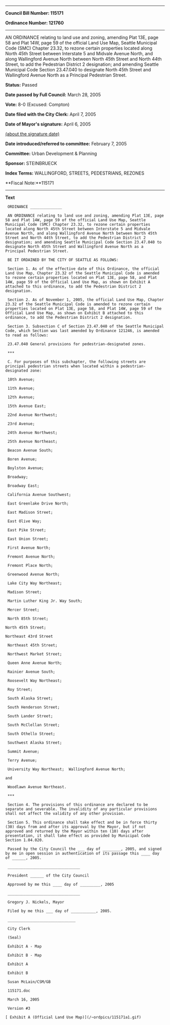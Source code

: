 

********

**Council Bill Number: 115171**
   
**Ordinance Number: 121760**
********

 AN ORDINANCE relating to land use and zoning, amending Plat 13E, page 58 and Plat 14W, page 59 of the official Land Use Map, Seattle Municipal Code (SMC) Chapter 23.32, to rezone certain properties located along North 45th Street between Interstate 5 and Midvale Avenue North, and along Wallingford Avenue North between North 45th Street and North 44th Street, to add the Pedestrian District 2 designation; and amending Seattle Municipal Code Section 23.47.040 to designate North 45th Street and Wallingford Avenue North as a Principal Pedestrian Street.

**Status:** Passed
   
**Date passed by Full Council:** March 28, 2005
   
**Vote:** 8-0 (Excused: Compton)
   
**Date filed with the City Clerk:** April 7, 2005
   
**Date of Mayor's signature:** April 6, 2005
   
[(about the signature date)](/~public/approvaldate.htm)
   
   
   
**Date introduced/referred to committee:** February 7, 2005
   
**Committee:** Urban Development & Planning
   
**Sponsor:** STEINBRUECK
   
   
**Index Terms:** WALLINGFORD, STREETS, PEDESTRIANS, REZONES

**Fiscal Note:**115171

********

**Text**
   
```
 ORDINANCE ______________

 AN ORDINANCE relating to land use and zoning, amending Plat 13E, page 58 and Plat 14W, page 59 of the official Land Use Map, Seattle Municipal Code (SMC) Chapter 23.32, to rezone certain properties located along North 45th Street between Interstate 5 and Midvale Avenue North, and along Wallingford Avenue North between North 45th Street and North 44th Street, to add the Pedestrian District 2 designation; and amending Seattle Municipal Code Section 23.47.040 to designate North 45th Street and Wallingford Avenue North as a Principal Pedestrian Street.

 BE IT ORDAINED BY THE CITY OF SEATTLE AS FOLLOWS:

 Section 1. As of the effective date of this Ordinance, the official Land Use Map, Chapter 23.32 of the Seattle Municipal Code is amended to rezone certain properties located on Plat 13E, page 58, and Plat 14W, page 59 of the Official Land Use Map, as shown on Exhibit A attached to this ordinance, to add the Pedestrian District 2 designation.

 Section 2. As of November 1, 2005, the official Land Use Map, Chapter 23.32 of the Seattle Municipal Code is amended to rezone certain properties located on Plat 13E, page 58, and Plat 14W, page 59 of the Official Land Use Map, as shown on Exhibit B attached to this ordinance, to add the Pedestrian District 2 designation.

 Section 3. Subsection C of Section 23.47.040 of the Seattle Municipal Code, which Section was last amended by Ordinance 121246, is amended to read as follows:

 23.47.040 General provisions for pedestrian-designated zones.

 ***

 C. For purposes of this subchapter, the following streets are principal pedestrian streets when located within a pedestrian- designated zone:

 10th Avenue;

 11th Avenue;

 12th Avenue;

 15th Avenue East;

 22nd Avenue Northwest;

 23rd Avenue;

 24th Avenue Northwest;

 25th Avenue Northeast;

 Beacon Avenue South;

 Boren Avenue;

 Boylston Avenue;

 Broadway;

 Broadway East;

 California Avenue Southwest;

 East Greenlake Drive North;

 East Madison Street;

 East Olive Way;

 East Pike Street;

 East Union Street;

 First Avenue North;

 Fremont Avenue North;

 Fremont Place North;

 Greenwood Avenue North;

 Lake City Way Northeast;

 Madison Street;

 Martin Luther King Jr. Way South;

 Mercer Street;

 North 85th Street;

North 45th Street;

Northeast 43rd Street

 Northeast 45th Street;

 Northwest Market Street;

 Queen Anne Avenue North;

 Rainier Avenue South;

 Roosevelt Way Northeast;

 Roy Street;

 South Alaska Street;

 South Henderson Street;

 South Lander Street;

 South McClellan Street;

 South Othello Street;

 Southwest Alaska Street;

 Summit Avenue;

 Terry Avenue;

 University Way Northeast;  Wallingford Avenue North;

and

 Woodlawn Avenue Northeast.

 ***

 Section 4. The provisions of this ordinance are declared to be separate and severable. The invalidity of any particular provisions shall not affect the validity of any other provision.

 Section 5. This ordinance shall take effect and be in force thirty (30) days from and after its approval by the Mayor, but if not approved and returned by the Mayor within ten (10) days after presentation, it shall take effect as provided by Municipal Code Section 1.04.020.

 Passed by the City Council the ___ day of ________, 2005, and signed by me in open session in authentication of its passage this ____ day of ______, 2005.

 ________________________________

 President ______ of the City Council

 Approved by me this ____ day of _________, 2005

 ________________________________

 Gregory J. Nickels, Mayor

 Filed by me this ___ day of ___________, 2005.

 ______________________________

 City Clerk

 (Seal)

 Exhibit A - Map

 Exhibit B - Map

 Exhibit A

 Exhibit B

 Susan McLain/CSM/GB

 115171.doc

 March 16, 2005

 Version #3

[ Exhibit A (Official Land Use Map)](/~ordpics/115171a1.gif)

```
